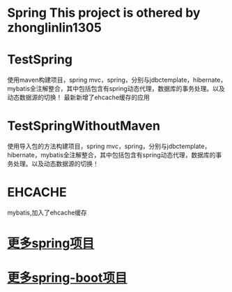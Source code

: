 # Spring  This project is othered by zhonglinlin1305


# TestSpring

使用maven构建项目，spring mvc，spring，分别与jdbctemplate，hibernate，mybatis全注解整合，其中包括包含有spring动态代理，数据库的事务处理。以及动态数据源的切换！ 最新新增了ehcache缓存的应用

# TestSpringWithoutMaven

使用导入包的方法构建项目，spring mvc，spring，分别与jdbctemplate，hibernate，mybatis全注解整合，其中包括包含有spring动态代理，数据库的事务处理。以及动态数据源的切换！

# EHCACHE

mybatis,加入了ehcache缓存

# [更多spring项目](https://github.com/zhonglinlin1305/spring-projects/)
# [更多spring-boot项目](https://github.com/zhonglinlin1305/spring-boot-sample/)

